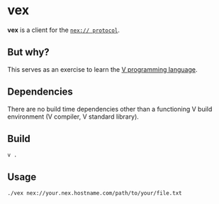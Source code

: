 # vex

**vex** is a client for the [`nex:// protocol`](https://nex.nightfall.city).

## But why?

This serves as an exercise to learn the [V programming language](https://vlang.io).

## Dependencies

There are no build time dependencies other than a functioning V build environment (V compiler, V standard library).

## Build

`v .`

## Usage

```bash
./vex nex://your.nex.hostname.com/path/to/your/file.txt 
```

